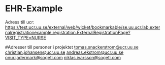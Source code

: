 EHR-Example
===========


Adress till ucr: https://test.ucr.uu.se/external/web/wicket/bookmarkable/se.uu.ucr.lab.externalregistrationexample.registration.ExternalRegistrationPage?VISIT_TYPE=NURSE

#Adresser till personer i projektet
tomas.snackerstrom@ucr.uu.se
christian.johansen@ucr.uu.se
andreas.ekstrom@ucr.uu.se
onur.jadermark@sogeti.com
niklas.ivarsson@sogeti.com
